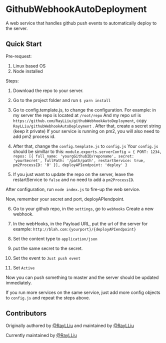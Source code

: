 # GithubWebhookAutoDeployment

A web service that handles github push events to automatically deploy to the server.

## Quick Start
Pre-request:
1. Linux based OS
2. Node installed

Steps:
1. Download the repo to your server.
2. Go to the project folder and run `$ yarn install`
3. Go to config.template.js, to change the configuration.
For example:
in my server the repo is located at `/root/repo`
And my repo url is `https://github.com/RayLLiu/githubWebhookAutoDeployment`,
 copy `RayLLiu/githubWebhookAutoDeployment` .
 After that, create a secret string (keep it private)
 If your service is running on pm2, you will also need to add pm2 process id.

 4. After that, change the `config.template.js` to `config.js`
 Your `config.js` should be simillar to this:
 `module.exports.serverConfig = {
   PORT: 1234,
   repos: [{
     full_name: 'yourgGithubID/reponame',
     secret: 'yourSecret',
     fullPath: '/path/path',
     restartService: true,
     pm2ProcessID: '0'
   }],
   deployAPIendpoint: 'deploy'
 }`
5. If you just want to update the repo on the server, leave the restartService to `false` and no need to add a `pm2ProcessID`.

After configuration, run `node index.js` to fire-up the web service.

Now, remember your secret and port, deployAPIendpoint.



6. Go to your github repo, in the `settings`, go to `webhooks`
Create a new webhook.

7. In the webHooks, in the Payload URL, put the url of the server for example: `http://blah.com:{yourport}/{deployAPIendpoint}`

8. Set the content type to `application/json`

9. put the same secret to the secret.

10. Set the event to `Just push event`

11. Set `Active`


Now you can push something to master and the server should be updated immediately.

If you run more services on the same service, just add more config objects to `config.js` and repeat the steps above.


## Contributors

Originally authored by  [@RayLLiu](https://github.com/RayLLiu)
 and maintained by [@RayLLiu](https://github.com/RayLLiu)

Currently maintained by [@RayLLiu](https://github.com/RayLLiu)

